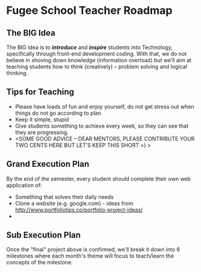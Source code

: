# Fugee School Teacher Roadmap

## The BIG Idea
The BIG idea is to _**introduce**_ and _**inspire**_ students into Technology, specifically through front-end development coding. With that, we do not believe in shoving down knowledge (information overload) but we’ll aim at teaching students how to think (creatively) – problem solving and logical thinking.

## Tips for Teaching
- Please have loads of fun and enjoy yourself, do not get stress out when things do not go according to plan
- Keep it simple, stupid
- Give students something to achieve every week, so they can see that they are progressing.
- <SOME GOOD ADVICE – DEAR MENTORS, PLEASE CONTRIBUTE YOUR TWO CENTS HERE BUT LET’S KEEP THIS SHORT =) >
## Grand Execution Plan
By the end of the semester, every student should complete their own web application of:
- Something that solves their daily needs
- Clone a website (e.g. google.com) - ideas from http://www.portfoliotips.co/portfolio-project-ideas/
- <OPEN FOR MORE FUN IDEAS>

## Sub Execution Plan
Once the "final" project above is confirmed, we'll break it down into 6 milestones where each month's theme will focus to teach/learn the concepts of the milestone.
